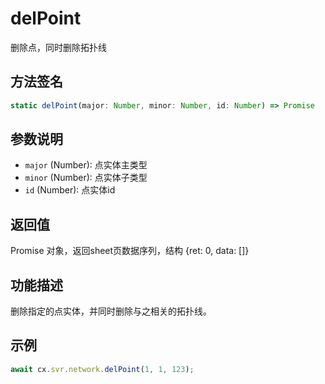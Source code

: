 # delPoint

删除点，同时删除拓扑线

## 方法签名
```typescript
static delPoint(major: Number, minor: Number, id: Number) => Promise
```

## 参数说明
- `major` (Number): 点实体主类型
- `minor` (Number): 点实体子类型
- `id` (Number): 点实体id

## 返回值
Promise 对象，返回sheet页数据序列，结构 {ret: 0, data: []}

## 功能描述
删除指定的点实体，并同时删除与之相关的拓扑线。

## 示例
```typescript
await cx.svr.network.delPoint(1, 1, 123);
``` 